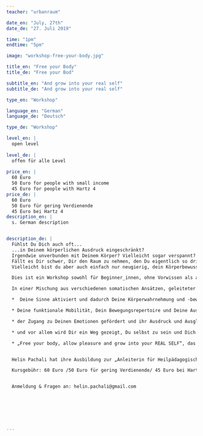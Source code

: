 ```yaml
---
teacher: "urbanraum"

date_en: "July, 27th"
date_de: "27. Juli 2019"

time: "1pm"
endtime: "5pm"

image: "workshop-free-your-body.jpg"

title_en: "Free your Body"
title_de: "Free your Bod"

subtitle_en: "And grow into your real self"
subtitle_de: "And grow into your real self"

type_en: "Workshop"

language_en: "German"
language_de: "Deutsch"

type_de: "Workshop"

level_en: |
  open level  
  
level_de: |
  offen für alle Level  
  
price_en: |
  60 Euro  
  50 Euro for people with small income  
  45 Euro for people with Hartz 4
price_de: |
  60 Euro  
  50 Euro für gering Verdienende  
  45 Euro bei Hartz 4
description_en: |
  s. German description 


description_de: |
  Fühlst Du Dich auch oft...  
  ...in Deinem körperlichen Ausdruck eingeschränkt?  
  Irgendwie unverbunden mit Deinem Körper? Vielleicht sogar verspannt?  
  Fällt es Dir schwer, Dir den Raum zu nehmen, den Du eigentlich so dringend benötigst um Dich gut zu fühlen?  
  Vielleicht bist du aber auch einfach nur neugierig, dein Körperbewusstsein, deine Wahrnehmung und dein Geist zu erweitern und in Einklang zu bringen und dich dadurch mehr in deinem Körper und deiner authentischen Bewegung genießen zu können!  

  Dies ist ein Workshop sowohl für Beginner_innen, ohne Vorwissen als auch für erfahrene Tänzer_innen, die wieder mehr im Spüren und ihrem authentischen Ausdruck in Kontakt kommen möchten!  

  In einer Mischung aus verschiedenen somatischen Ansätzen, geleiteter Improvisation und Körperarbeit werden:  

  *  Deine Sinne aktiviert und dadurch Deine Körperwahrnehmung und -bewusstsein geschult  

  * Deine funktionale Mobilität, Dein Bewegungsrepertoire und Deine Ausdruckskraft erweitert  

  * der Zugang zu Deinen Emotionen gefördert und ihr Ausdruck und Ausgleich über Bewegung erfahren  

  * und vor allem wird Dir ein Weg gezeigt, Du selbst zu sein und Dich in Deinem Tanz und deinem Ausdruck einfach zu genießen!  

  * „Free your body, allow pleasure and grow into your REAL SELF“, das ist das Hauptanliegen dieses Workshops!  


  Helin Pachali hat ihre Ausbildung zur „Anleiterin für Heilpädagogischen Tanz“ im März 2017 am Tanztherapiezentrum Berlin  erfolgreich abgeschlossen und widmet sich nun seit vier Jahren intensiv der Erforschung von Bewegung, somatischer Körperarbeit, Emotionen, Ausdruck, zeitgenössischer Improvisation und „Performed Improvisation“. Besondere Herzensangelegenheit ist es ihr, anderen Menschen einen Weg in ihren Körper und damit in die Freude aufzuzeigen.  

  Kursgebühr: 60 Euro /50 Euro für gering Verdienende/ 45 Euro bei Hartz 4  


  Anmeldung & Fragen an: helin.pachali@gmail.com







---
```




